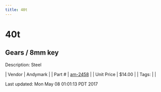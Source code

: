 ```yaml
---
title: 40t
---
```


# 40t
## Gears / 8mm key
Description: 	Steel 

| Vendor | Andymark | 
| Part # | [am-2458](http://www.andymark.com/product-p/am-2458.htm) | 
| Unit Price | $14.00 | 
| Tags: |  | 

Last updated: Mon May 08 01:01:13 PDT 2017